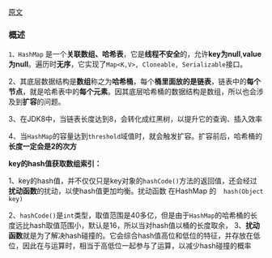 [原文](https://www.jianshu.com/p/22ae6596b004)

### 概述

`1、HashMap` 是一个**关联数组、哈希表**，它是**线程不安全**的，允许**key为null**,**value为null**。遍历时**无序**，它实现了`Map<K,V>, Cloneable, Serializable`接口。

2、其底层数据结构是**数组**称之为**哈希桶**，每个**桶里面放的是链表**，链表中的**每个节点**，就是哈希表中的**每个元素**。因其底层哈希桶的数据结构是数组，所以也会涉及到**扩容**的问题。

3、在JDK8中，当链表长度达到8，会转化成红黑树，以提升它的查询、插入效率

4、当`HashMap`的容量达到`threshold`域值时，就会触发扩容。扩容前后，哈希桶的**长度一定会是2的次方**

**key的hash值获取数组索引：**

1、key的hash值，并不仅仅只是key对象的`hashCode()`方法的返回值，还会经过**扰动函数**的扰动，以使hash值更加均衡。扰动函数 在HashMap  的`  hash(Object key)`

2、`hashCode()`是`int`类型，取值范围是40多亿，但是由于`HashMap`的哈希桶的长度远比hash取值范围小，默认是16，所以当对hash值以桶的长度取余，
3、**扰动函数**就是为了解决hash碰撞的。它会综合hash值高位和低位的特征，并存放在低位，因此在与运算时，相当于高低位一起参与了运算，以减少hash碰撞的概率
